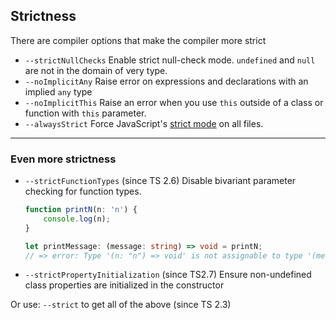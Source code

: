 ## Strictness

There are compiler options that make the compiler more strict

- `--strictNullChecks`
    Enable strict null-check mode. `undefined` and `null` are not in the domain of very type.
- `--noImplicitAny`
    Raise error on expressions and declarations with an implied `any` type
- `--noImplicitThis`
    Raise an error when you use `this` outside of a class or function with `this` parameter.
- `--alwaysStrict`
    Force JavaScript's [strict mode](https://developer.mozilla.org/en-US/docs/Web/JavaScript/Reference/Strict_mode) on all files.

---

### Even more strictness

- `--strictFunctionTypes` (since TS 2.6) Disable bivariant parameter checking for function types.
    ```typescript
    function printN(n: 'n') {
        console.log(n);
    }

    let printMessage: (message: string) => void = printN;
    // => error: Type '(n: "n") => void' is not assignable to type '(message: string) => void'.
    ```
- `--strictPropertyInitialization` (since TS2.7) Ensure non-undefined class properties are initialized in the constructor

Or use: `--strict` to get all of the above (since TS 2.3)

<!-- .element class="fragment" data-fragment-index="0" -->
